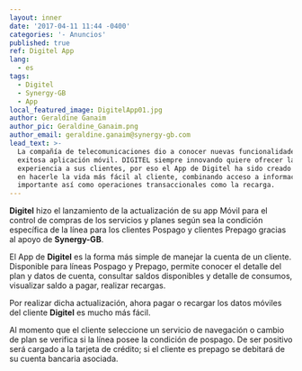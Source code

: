```yaml
---
layout: inner
date: '2017-04-11 11:44 -0400'
categories: '- Anuncios'
published: true
ref: Digitel App
lang:
  - es
tags:
  - Digitel
  - Synergy-GB
  - App
local_featured_image: DigitelApp01.jpg
author: Geraldine Ganaim
author_pic: Geraldine_Ganaim.png
author_email: geraldine.ganaim@synergy-gb.com
lead_text: >-
  La compañía de telecomunicaciones dio a conocer nuevas funcionalidades en su
  exitosa aplicación móvil. DIGITEL siempre innovando quiere ofrecer la mejor
  experiencia a sus clientes, por eso el App de Digitel ha sido creado pensando
  en hacerle la vida más fácil al cliente, combinando acceso a información
  importante así como operaciones transaccionales como la recarga.
---
```


**Digitel** hizo el lanzamiento de la actualización de su app Móvil para el control de compras de los servicios y planes según sea la condición específica de la línea para los clientes Pospago y clientes Prepago gracias al apoyo de **Synergy-GB**.

El App de **Digitel** es la forma más simple de manejar la cuenta de un cliente. Disponible para líneas Pospago y Prepago, permite conocer el detalle del plan y datos de cuenta, consultar saldos disponibles y detalle de consumos, visualizar saldo a pagar, realizar recargas.

Por realizar dicha actualización, ahora pagar o recargar los datos móviles del cliente **Digitel** es mucho más fácil.

Al momento que el cliente seleccione un servicio de navegación o cambio de plan se verifica si la línea posee la condición de pospago. De ser positivo será cargado a la tarjeta de crédito; si el cliente es prepago se debitará de su cuenta bancaria asociada.
